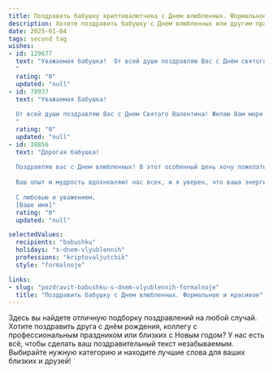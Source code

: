 ```yaml
---
title: Поздравить бабушку криптовалютчика с Днем влюбленных. Формальное и красивое
description: Хотите поздравить бабушку с Днем влюбленных или другим праздником? Наш ИИ создаст незабываемое поздравление, а вы обязательно выделитесь среди других.  
date: 2025-01-04
tags: second tag
wishes:
- id: 129677
  text: "Уважаемая бабушка!  От всей души поздравляю Вас с Днём святого Валентина! Желаю Вам в этот прекрасный праздник любви и тепла,  крепкого здоровья,  неизменного оптимизма и  множества радостных мгновений. Пусть Ваша жизнь будет наполнена счастьем и благополучием, несмотря на специфику моей работы криптовалютчика.  С любовью и уважением.
  "
  rating: "0"
  updated: "null"
- id: 78937
  text: "Уважаемая Бабушка!
  
  От всей души поздравляю Вас с Днем Святого Валентина! Желаю Вам море любви, счастья, тепла и душевного равновесия. Пусть Ваша жизнь будет наполнена яркими красками, а сердце — радостью и миром.
  "
  rating: "0"
  updated: "null"
- id: 38856
  text: "Дорогая бабушка!
  
  Поздравляю вас с Днем влюбленных! В этот особенный день хочу пожелать вам не только любви и гармонии в жизни, но и счастья и уюта в вашем доме. Пусть каждый новый день приносит радость и тепло, а моменты, проведенные в кругу семьи, наполняют сердце светом и заботой.
  
  Ваш опыт и мудрость вдохновляют нас всех, и я уверен, что ваша энергия и страсть к новым технологиям, в том числе к криптовалютам, продолжат дарить вам успех и вдохновение в жизни.
  
  С любовью и уважением,
  [Ваше имя]"
  rating: "0"
  updated: "null"

selectedValues:
  recipients: "babushku"
  holidays: "s-dnem-vlyublennih"
  professions: "kriptovaljutchik"
  style: "formalnoje"

links:
- slug: "pozdravit-babushku-s-dnem-vlyublennih-formalnoje"
  title: "Поздравить бабушку с Днем влюбленных. Формальное и красивое"
---
```


Здесь вы найдете отличную подборку поздравлений на любой случай.
Хотите поздравить друга с днём рождения, коллегу с профессиональным праздником или близких с Новым годом? У нас есть всё, чтобы сделать ваш поздравительный текст незабываемым. Выбирайте нужную категорию и находите лучшие слова для ваших близких и друзей!
